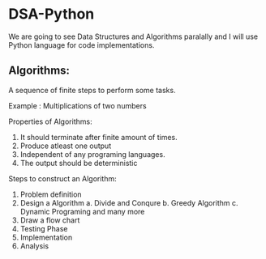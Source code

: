 # DSA-Python

We are going to see Data Structures and Algorithms paralally and I will use Python language for code implementations.

## Algorithms:

A sequence of finite steps to perform some tasks.

Example : Multiplications of two numbers

Properties of Algorithms:

1. It should terminate after finite amount of times.
2. Produce atleast one output
3. Independent of any programing languages.
4. The output should be deterministic


Steps to construct an Algorithm:

1. Problem definition
2. Design a Algorithm
    a. Divide and Conqure
    b. Greedy Algorithm
    c. Dynamic Programing and many more
3. Draw a flow chart
4. Testing Phase
5. Implementation
6. Analysis
